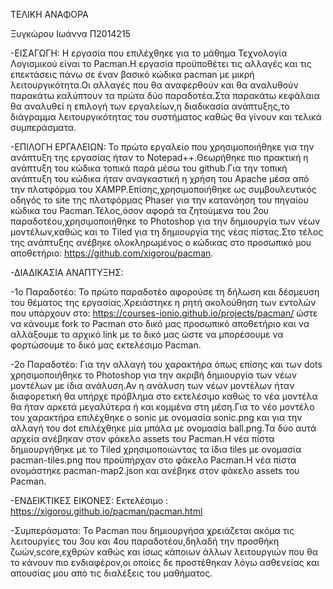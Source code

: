 ΤΕΛΙΚΗ ΑΝΑΦΟΡΑ

Ξυγκώρου Ιωάννα Π2014215

-ΕΙΣΑΓΩΓΗ: 
 Η εργασία που επιλέχθηκε για το μάθημα Τεχνολογία Λογισμικού είναι το Pacman.Η εργασία προϋποθέτει τις αλλαγές και τις επεκτάσεις πάνω σε έναν βασικό κώδικα pacman με μικρή λειτουργικότητα.Οι αλλαγές που θα αναφερθούν και θα αναλυθούν παρακάτω καλύπτουν τα πρώτα δύο παραδοτέα.Στα παρακάτω κεφάλαια θα αναλυθεί η επιλογή των εργαλείων,η διαδικασία ανάπτυξης,το διάγραμμα λειτουργικότητας του συστήματος καθώς θα γίνουν και τελικά συμπεράσματα.

-ΕΠΙΛΟΓΗ ΕΡΓΑΛΕΙΩΝ: 
 Το πρώτο εργαλείο που χρησιμοποιήθηκε για την ανάπτυξη της εργασίας ήταν το Νotepad++.Θεωρήθηκε πιο πρακτική η ανάπτυξη του κώδικα τοπικά παρά μέσω του github.Για την τοπική ανάπτυξη του κώδικα ήταν αναγκαστική η χρήση του Apache μέσα από την πλατφόρμα του XAMPP.Επίσης,χρησιμοποιήθηκε ως συμβουλευτικός οδηγός το site της πλατφόρμας Phaser για την κατανόηση του πηγαίου κώδικα του Pacman.Τέλος,όσον αφορά τα ζητούμενα του 2ου παραδοτέου,χρησιμοποιήθηκε το Photoshop για την δημιουργία των νέων μοντέλων,καθώς και το Τiled για τη δημιουργία της νέας πίστας.Στο τέλος της ανάπτυξης ανέβηκε ολοκληρωμένος ο κώδικας στο προσωπικό μου αποθετήριο: https://github.com/xigorou/pacman.

-ΔΙΑΔΙΚΑΣΙΑ ΑΝΑΠΤΥΞΗΣ:
 
 -1ο Παραδοτέο: Το πρώτο παραδοτέο αφορούσε τη δήλωση και δέσμευση του θέματος της εργασίας.Χρειάστηκε η ρητή ακολούθηση των εντολών που υπάρχουν στο: https://courses-ionio.github.io/projects/pacman/ ώστε να κάνουμε fork το Pacman στο δικό μας προσωπικό αποθετήριο και να αλλάξουμε το αρχικό link με το δικό μας ώστε να μπορέσουμε να φορτώσουμε το δικό μας εκτελέσιμο Pacman.
 
 -2ο Παραδοτέο: Για την αλλαγή του χαρακτήρα όπως επίσης και των dots χρησιμοποιήθηκε το Photoshop για την ακριβή δημιουργία των νέων μοντέλων με ίδια ανάλυση.Αν η ανάλυση των νέων μοντέλων ήταν διαφορετική θα υπήρχε πρόβλημα στο εκτελέσιμο καθώς το νέα μοντέλα θα ήταν αρκετά μεγαλύτερα ή και κομμένα στη μέση.Για το νέο μοντέλο του χαρακτήρα επιλέχθηκε ο sonic με ονομασία sonic.png και για την αλλαγή του dot επιλέχθηκε μία μπάλα με ονομασία ball.png.Τα δύο αυτά αρχεία ανέβηκαν στον φάκελο assets του Pacman.Η νέα πίστα δημιουργήθηκε με το Tiled χρησιμοποιώντας τα ίδια tiles με ονομασία pacman-tiles.png που προϋπήρχαν στο φάκελο Pacman.H νέα πίστα ονομάστηκε pacman-map2.json και ανέβηκε στον φάκελο assets του Pacman.

-ΕΝΔΕΙΚΤΙΚΕΣ ΕΙΚΟΝΕΣ: Εκτελέσιμο : https://xigorou.github.io/pacman/pacman.html

-Συμπεράσματα: Το Pacman που δημιουργήσα χρειάζεται ακόμα τις λειτουργίες του 3ου και 4ου παραδοτέου,δηλαδή την προσθήκη ζωών,score,εχθρών καθώς και ίσως κάποιων άλλων λειτουργιών που θα το κάνουν πιο ενδιαφέρον,οι οποίες δε προστέθηκαν λόγω ασθενείας και απουσίας μου από τις διαλέξεις του μαθήματος.
